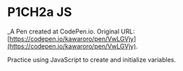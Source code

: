 # P1CH2a JS
 _A Pen created at CodePen.io. Original URL: [https://codepen.io/kawaroro/pen/VwLGVjy](https://codepen.io/kawaroro/pen/VwLGVjy).

 Practice using JavaScript to create and initialize variables.